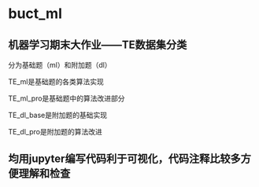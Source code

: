 # buct_ml
## 机器学习期末大作业——TE数据集分类
分为基础题（ml）和附加题（dl）

TE_ml是基础题的各类算法实现

TE_ml_pro是基础题中的算法改进部分

TE_dl_base是附加题的基础实现

TE_dl_pro是附加题的算法改进

## 均用jupyter编写代码利于可视化，代码注释比较多方便理解和检查
